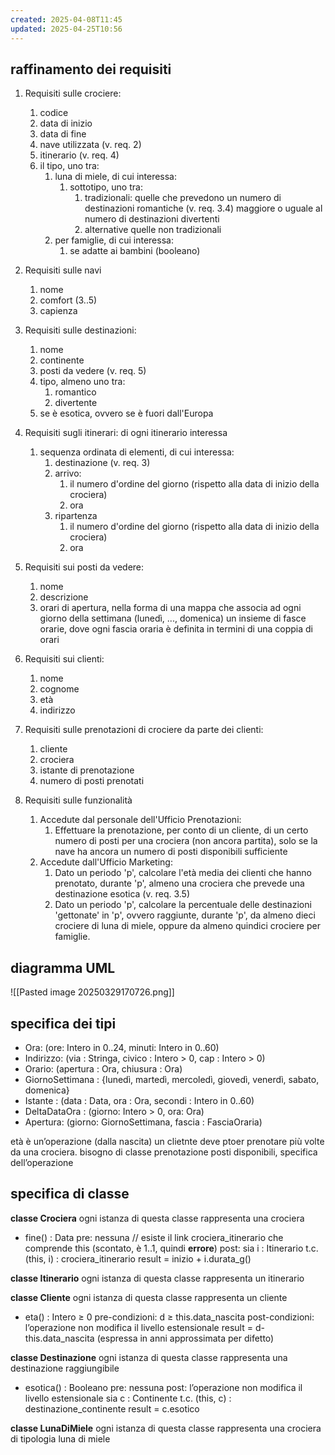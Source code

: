 ```yaml
---
created: 2025-04-08T11:45
updated: 2025-04-25T10:56
---
```

## raffinamento dei requisiti
1. Requisiti sulle crociere:
	1. codice 
	2. data di inizio
	3. data di fine
	4. nave utilizzata (v. req. 2)
	5. itinerario (v. req. 4)
	6. il tipo, uno tra:
		1. luna di miele, di cui interessa:
			1. sottotipo, uno tra:
				1. tradizionali: 
					quelle che prevedono un numero di destinazioni romantiche (v. req. 3.4) maggiore o uguale al numero di destinazioni divertenti
				2. alternative
					quelle non tradizionali
		2. per famiglie, di cui interessa:
			1. se adatte ai bambini (booleano)

2. Requisiti sulle navi
	1. nome
	2. comfort (3..5)
	3. capienza

3. Requisiti sulle destinazioni:
	1. nome
	2. continente
	3. posti da vedere (v. req. 5)
	4. tipo, almeno uno tra:
		1. romantico
		2. divertente
	5. se è esotica, ovvero se è fuori dall'Europa

4. Requisiti sugli itinerari: di ogni itinerario interessa
	1. sequenza ordinata di elementi, di cui interessa:
		1. destinazione (v. req. 3)
		2. arrivo:
			1. il numero d'ordine del giorno (rispetto alla data di inizio della crociera)
			2. ora
		3. ripartenza	
			1. il numero d'ordine del giorno (rispetto alla data di inizio della crociera)
			2. ora

5. Requisiti sui posti da vedere:
	1. nome
	2. descrizione
	3. orari di apertura, nella forma di una mappa che associa ad ogni giorno della settimana (lunedì, ..., domenica) un insieme di fasce orarie, dove ogni fascia oraria è definita in termini di una coppia di orari

6. Requisiti sui clienti:
	1. nome
	2. cognome 
	3. età 
	4. indirizzo

7. Requisiti sulle prenotazioni di crociere da parte dei clienti:
	1. cliente
	2. crociera
	3. istante di prenotazione
	4. numero di posti prenotati

8. Requisiti sulle funzionalità
	1. Accedute dal personale dell'Ufficio Prenotazioni:
		1. Effettuare la prenotazione, per conto di un cliente, di un certo numero di posti per una crociera (non ancora partita), solo se la nave ha ancora un numero di posti disponibili sufficiente
	2. Accedute dall'Ufficio Marketing:
		1. Dato un periodo 'p', calcolare l'età media dei clienti che hanno prenotato, durante 'p', almeno una crociera che prevede una destinazione esotica (v. req. 3.5)
		2. Dato un periodo 'p', calcolare la percentuale delle destinazioni 'gettonate' in 'p', ovvero raggiunte, durante 'p', da almeno dieci crociere di luna di miele, oppure da almeno quindici crociere per famiglie.
## diagramma UML
![[Pasted image 20250329170726.png]]
## specifica dei tipi
- Ora: (ore: Intero in 0..24, minuti: Intero in 0..60)
- Indirizzo: (via : Stringa, civico : Intero > 0, cap : Intero > 0)
- Orario: (apertura : Ora, chiusura : Ora)
- GiornoSettimana : {lunedì, martedì, mercoledì, giovedì, venerdì, sabato, domenica}
- Istante : (data : Data, ora : Ora, secondi : Intero in 0..60)
- DeltaDataOra : (giorno: Intero > 0, ora: Ora)
- Apertura: (giorno: GiornoSettimana, fascia : FasciaOraria)


età è un’operazione (dalla nascita)
un clietnte deve ptoer prenotare più volte da una crociera. bisogno di classe prenotazione 
posti disponibili, specifica dell’operazione
## specifica di classe
**classe Crociera**
ogni istanza di questa classe rappresenta una crociera
- fine() : Data
	pre:  nessuna
		// esiste il link crociera_itinerario che comprende this (scontato, è 1..1, quindi **errore**)
	post:
		sia i : Itinerario t.c. (this, i) : crociera_itinerario
		result = inizio + i.durata_g()

**classe Itinerario**
ogni istanza di questa classe rappresenta un itinerario

**classe Cliente**
ogni istanza di questa classe rappresenta un cliente
- eta() : Intero ≥ 0
	pre-condizioni:
		d ≥ this.data_nascita
	post-condizioni:
		l’operazione non modifica il livello estensionale
		result = d- this.data_nascita (espressa in anni approssimata per difetto)

**classe Destinazione**
ogni istanza di questa classe rappresenta una destinazione raggiungibile
- esotica() : Booleano
	pre: nessuna
	post: 
		l’operazione non modifica il livello estensionale
		sia c : Continente t.c. (this, c) : destinazione_continente
		result = c.esotico

**classe LunaDiMiele**
ogni istanza di questa classe rappresenta una crociera di tipologia luna di miele